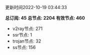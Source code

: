 更新时间2022-10-19 03:44:33

**总订阅: 45**
**总节点: 2204**
**有效节点: 460**
- v2ray节点: 271
- ssr节点: 1
- trojan节点: 32
- ss节点: 156
